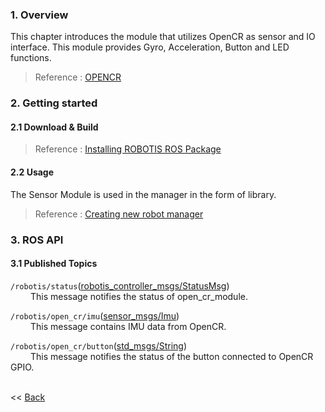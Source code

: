 ### 1. Overview
This chapter introduces the module that utilizes OpenCR as sensor and IO interface.
This module provides Gyro, Acceleration, Button and LED functions.

  > Reference : [OPENCR](https://github.com/ROBOTIS-GIT/OpenCR/wiki/arduino_examples_op3)

### 2. Getting started
#### 2.1 Download & Build
 > Reference : [Installing ROBOTIS ROS Package](OP3-Recovery-of-ROBOTIS-OP3#24-installation-robotis-ros-packages.md)    

#### 2.2 Usage
The Sensor Module is used in the manager in the form of library.  
> Reference : [Creating new robot manager](Creating-new-robot-manager.md)

### 3. ROS API
#### 3.1 Published Topics
`/robotis/status`([robotis_controller_msgs/StatusMsg](StatusMsg.msg))  
&emsp;&emsp; This message notifies the status of open_cr_module.  

`/robotis/open_cr/imu`([sensor_msgs/Imu](http://docs.ros.org/api/sensor_msgs/html/msg/Imu.html))  
&emsp;&emsp; This message contains IMU data from OpenCR.  

`/robotis/open_cr/button`([std_msgs/String](http://docs.ros.org/api/std_msgs/html/msg/String.html))  
&emsp;&emsp; This message notifies the status of the button connected to OpenCR GPIO.  

<br>&lt;&lt; [Back](ROBOTIS-OP3-Modules.md)
